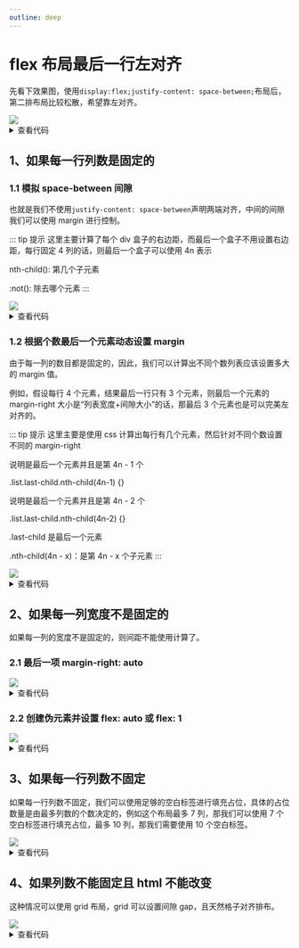 ```yaml
---
outline: deep
---
```


# flex 布局最后一行左对齐

先看下效果图，使用`display:flex;justify-content: space-between;`布局后，第二排布局比较松散，希望靠左对齐。

<img src="../../../imgs/question15.png"  class="theme-image">

<details>
  <summary>查看代码</summary>

```html
<div class="container">
  <div class="list">1</div>
  <div class="list">2</div>
  <div class="list">3</div>
  <div class="list">4</div>
  <div class="list">5</div>
  <div class="list">6</div>
  <div class="list">7</div>
</div>
<style>
  * {
    padding: 0;
    margin: 0;
  }
  .container {
    width: 400px;
    margin: 100px auto;
    display: flex;
    justify-content: space-between;
    flex-wrap: wrap;
  }
  .list {
    width: 24%;
    height: 100px;
    line-height: 100px;
    text-align: center;
    background: chartreuse;
    margin-top: 15px;
  }
</style>
```

</details>

## 1、如果每一行列数是固定的

### 1.1 模拟 space-between 间隙

也就是我们不使用`justify-content: space-between`声明两端对齐，中间的间隙我们可以使用 margin 进行控制。

::: tip 提示
这里主要计算了每个 div 盒子的右边距，而最后一个盒子不用设置右边距，每行固定 4 列的话，则最后一个盒子可以使用 4n 表示

nth-child(): 第几个子元素

:not(): 除去哪个元素
:::

<img src="../../../imgs/question16.png"  class="theme-image">

<details>
  <summary>查看代码</summary>

```css
* {
  padding: 0;
  margin: 0;
}
.container {
  width: 400px;
  margin: 100px auto;
  display: flex;
  flex-wrap: wrap;
}
.list {
  width: 24%;
  height: 100px;
  line-height: 100px;
  text-align: center;
  background: chartreuse;
  margin-top: 15px;
}
.list:not(:nth-child(4n)) {
  margin-right: calc(4% / 3);
}
```

</details>

### 1.2 根据个数最后一个元素动态设置 margin

由于每一列的数目都是固定的，因此，我们可以计算出不同个数列表应该设置多大的 margin 值。

例如，假设每行 4 个元素，结果最后一行只有 3 个元素，则最后一个元素的 margin-right 大小是“列表宽度+间隙大小”的话，那最后 3 个元素也是可以完美左对齐的。

::: tip 提示
这里主要是使用 css 计算出每行有几个元素，然后针对不同个数设置不同的 margin-right

说明是最后一个元素并且是第 4n - 1 个

.list.last-child.nth-child(4n-1) {}

说明是最后一个元素并且是第 4n - 2 个

.list.last-child.nth-child(4n-2) {}

.last-child 是最后一个元素

.nth-child(4n - x)：是第 4n - x 个子元素
:::

<img src="../../../imgs/question17.gif"  class="theme-image">

<details>
  <summary>查看代码</summary>

```css
* {
  padding: 0;
  margin: 0;
}
.container {
  width: 400px;
  margin: 100px auto;
  display: flex;
  justify-content: space-between;
  flex-wrap: wrap;
}
.list {
  width: 24%;
  height: 100px;
  line-height: 100px;
  text-align: center;
  background: chartreuse;
  margin-top: 15px;
}
/* 如果最后一行是3个元素 */
.list:last-child:nth-child(4n-1) {
  margin-right: calc(24% + 4% / 3);
}
/* 如果最后一行是2个元素 */
.list:last-child:nth-child(4n-2) {
  margin-right: calc(48% + 8% / 3);
}
```

</details>

## 2、如果每一列宽度不是固定的

如果每一列的宽度不是固定的，则间距不能使用计算了。

### 2.1 最后一项 margin-right: auto

<img src="../../../imgs/question18.png"  class="theme-image">

<details>
  <summary>查看代码</summary>

```html
<div class="container">
  <div class="list box1">1</div>
  <div class="list box2">2</div>
  <div class="list box3">3</div>
  <div class="list box4">4</div>
  <div class="list box5">5</div>
  <div class="list box6">6</div>
  <div class="list box7">7</div>
  <div class="list box8">8</div>
  <div class="list box9">9</div>
  <div class="list box10">10</div>
  <div class="list box11">11</div>
  <div class="list box12">12</div>
</div>

<style>
  * {
    padding: 0;
    margin: 0;
  }
  .container {
    width: 500px;
    max-width: 100%;
    margin: 100px auto;
    display: flex;
    justify-content: space-between;
    flex-wrap: wrap;
  }
  .list {
    height: 100px;
    line-height: 100px;
    text-align: center;
    background: chartreuse;
    margin: 10px;
  }
  .list:last-child {
    margin-right: auto;
  }
  .box1 {
    width: 40px;
  }
  .box2 {
    width: 140px;
  }
  .box3 {
    width: 120px;
  }
  .box4 {
    width: 60px;
  }
  .box5 {
    width: 80px;
  }
  .box6 {
    width: 170px;
  }
  .box7 {
    width: 60px;
  }
  .box8 {
    width: 70px;
  }
  .box9 {
    width: 120px;
  }
  .box10 {
    width: 140px;
  }
  .box11 {
    width: 30px;
  }
  .box12 {
    width: 80px;
  }
</style>
```

</details>

### 2.2 创建伪元素并设置 flex: auto 或 flex: 1

<img src="../../../imgs/question18.png"  class="theme-image">

<details>
  <summary>查看代码</summary>

```html
<div class="container">
  <div class="list box1">1</div>
  <div class="list box2">2</div>
  <div class="list box3">3</div>
  <div class="list box4">4</div>
  <div class="list box5">5</div>
  <div class="list box6">6</div>
  <div class="list box7">7</div>
  <div class="list box8">8</div>
  <div class="list box9">9</div>
  <div class="list box10">10</div>
  <div class="list box11">11</div>
  <div class="list box12">12</div>
</div>

<style>
  * {
    padding: 0;
    margin: 0;
  }
  .container {
    width: 500px;
    max-width: 100%;
    margin: 100px auto;
    display: flex;
    justify-content: space-between;
    flex-wrap: wrap;
  }
  .list {
    height: 100px;
    line-height: 100px;
    text-align: center;
    background: chartreuse;
    margin: 10px;
  }
  .container::after {
    content: "";
    flex: auto;
  }
  .box1 {
    width: 40px;
  }
  .box2 {
    width: 140px;
  }
  .box3 {
    width: 120px;
  }
  .box4 {
    width: 60px;
  }
  .box5 {
    width: 80px;
  }
  .box6 {
    width: 170px;
  }
  .box7 {
    width: 60px;
  }
  .box8 {
    width: 70px;
  }
  .box9 {
    width: 120px;
  }
  .box10 {
    width: 140px;
  }
  .box11 {
    width: 30px;
  }
  .box12 {
    width: 80px;
  }
</style>
```

</details>

## 3、如果每一行列数不固定

如果每一行列数不固定，我们可以使用足够的空白标签进行填充占位，具体的占位数量是由最多列数的个数决定的，例如这个布局最多 7 列，那我们可以使用 7 个空白标签进行填充占位，最多 10 列，那我们需要使用 10 个空白标签。

<img src="../../../imgs/question19.gif"  class="theme-image">

<details>
  <summary>查看代码</summary>

```html
<div class="container">
  <div class="list">1</div>
  <div class="list">2</div>
  <div class="list">3</div>
  <div class="list">4</div>
  <div class="list">5</div>
  <div class="list">6</div>
  <div class="list">7</div>
  <i></i><i></i><i></i><i></i><i></i><i></i><i></i>
</div>

<style>
  * {
    padding: 0;
    margin: 0;
  }
  .container {
    margin: 100px auto;
    display: flex;
    justify-content: space-between;
    flex-wrap: wrap;
  }
  .list {
    width: 100px;
    height: 100px;
    line-height: 100px;
    text-align: center;
    background: chartreuse;
    margin: 15px 10px 0 0;
  }
  i {
    width: 100px;
    margin-right: 10px;
  }
</style>
```

</details>

## 4、如果列数不能固定且 html 不能改变

这种情况可以使用 grid 布局，grid 可以设置间隙 gap，且天然格子对齐排布。

<img src="../../../imgs/question20.gif"  class="theme-image">

<details>
  <summary>查看代码</summary>

```html
<div class="container">
  <div class="list">1</div>
  <div class="list">2</div>
  <div class="list">3</div>
  <div class="list">4</div>
  <div class="list">5</div>
  <div class="list">6</div>
  <div class="list">7</div>
</div>

<style>
  * {
    padding: 0;
    margin: 0;
  }
  .container {
    margin: 100px auto;
    display: grid;
    justify-content: space-between;
    grid-template-columns: repeat(auto-fill, 100px);
    grid-gap: 10px;
  }
  .list {
    width: 100px;
    height: 100px;
    line-height: 100px;
    text-align: center;
    background: chartreuse;
    margin-top: 5px;
  }
</style>
```

</details>
